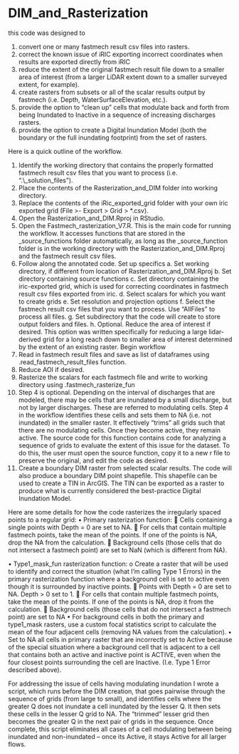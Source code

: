 # DIM_and_Rasterization

this code was designed to 
1. convert one or many fastmech result csv files into rasters. 
2. correct the known issue of iRIC exporting incorrect coordinates when results are exported directly from iRIC
3. reduce the extent of the original fastmech result file down to a smaller area of interest (from a larger LiDAR extent down to a smaller surveyed extent, for example).
4. create rasters from subsets or all of the scalar results output by fastmech (i.e. Depth, WaterSurfaceElevation, etc.).  
5. provide the option to “clean up” cells that modulate back and forth from being Inundated to Inactive in a sequence of increasing discharges rasters. 
6. provide the option to create a Digital Inundation Model (both the boundary or the full inundating footprint) from the set of rasters.  
 
Here is a quick outline of the workflow.
1.	Identify the working directory that contains the properly formatted fastmech result csv files that you want to process (i.e. “.\\_solution_files”). 
2.	Place the contents of the Rasterization_and_DIM folder into working directory. 
3.	Replace the contents of the iRic_exported_grid folder with your own iric exported grid (File >- Export > Grid > *.csv).
4.	Open the Rasterization_and_DIM.Rproj in RStudio.
5.	Open the Fastmech_rasterization_V7.R. This is the main code for running the workflow. It accesses functions that are stored in the _source_functions folder automatically, as long as the _source_function folder is in the working directory with the Rasterization_and_DIM.Rproj and the fastmech result csv files. 
6.	Follow along the annotated code. 
Set up specifics
a.	Set working directory, if different from location of Rasterization_and_DIM.Rproj
b.	Set directory containing source functions
c.	Set directory containing the iric-exported grid, which is used for correcting coordinates in fastmech result csv files exported from iric.
d.	Select scalars for which you want to create grids
e.	Set resolution and projection options
f.	Select the fastmech result csv files that you want to process. Use “AllFiles” to process all files. 
g.	Set subdirectory that the code will create to store output folders and files.
h.	Optional. Reduce the area of interest if desired. This option was written specifically for reducing a large lidar-derived grid for a long reach down to smaller area of interest determined by the extent of an existing raster. 
Begin workflow
1.	Read in fastmech result files and save as list of dataframes using .read_fastmech_result_files function.
2.	Reduce AOI if desired.
3.	Rasterize the scalars for each fastmech file and write to working directory using .fastmech_rasterize_fun
4.	Step 4 is optional.  Depending on the interval of discharges that are modeled, there may be cells that are inundated by a small discharge, but not by larger discharges. These are referred to modulating cells. Step 4 in the workflow identifies these cells and sets them to NA (i.e. not inundated) in the smaller raster. It effectively “trims” all grids such that there are no modulating cells. Once they become active, they remain active. The source code for this function contains code for analyzing a sequence of grids to evaluate the extent of this issue for the dataset. To do this, the user must open the source function, copy it to a new r file to preserve the original, and edit the code as desired.
5.	Create a boundary DIM raster from selected scalar results. The code will also produce a  boundary DIM point shapefile. This shapefile can be used to create a TIN in ArcGIS. The TIN can be exported as a raster to produce what is currently considered the best-practice Digital Inundation Model.

Here are some details for how the code rasterizes the irregularly spaced points to a regular grid:
•	Primary rasterization function:
	Cells containing a single points with Depth = 0 are set to NA.
	For cells that contain multiple fastmech points, take the mean of the points. If one of the points is NA, drop the NA from the calculation.
	Background cells (those cells that do not intersect a fastmech point) are set to NaN (which is different from NA).

•	Type1_mask_fun rasterization function:
o	Create a raster that will be used to identify and correct the situation (what I’m calling Type 1 Errors) in the primary rasterization function where a background cell is set to active even though it is surrounded by inactive points. 
	Points with Depth = 0 are set to NA. Depth > 0 set to 1.
	For cells that contain multiple fastmech points, take the mean of the points. If one of the points is NA, drop it from the calculation.
	Background cells (those cells that do not intersect a fastmech point) are set to NA
•	For background cells in both the primary and type1_mask rasters, use a custom focal statistics script to calculate the mean of the four adjacent cells (removing NA values from the calculation).
•	Set to NA all cells in primary raster that are incorrectly set to Active because of the special situation where a background cell that is adjacent to a cell that contains both an active and inactive point is ACTIVE, even when the four closest points surrounding the cell are Inactive. (I.e. Type 1 Error described above).

For addressing the issue of cells having modulating inundation I wrote a script, which runs before the DIM creation, that goes pairwise through the sequence of grids (from large to small), and identifies cells where the greater Q does not inundate a cell inundated by the lesser Q. It then sets these cells in the lesser Q grid to NA. The “trimmed” lesser grid then becomes the greater Q in the next pair of grids in the sequence. Once complete, this script eliminates all cases of a cell modulating between being inundated and non-inundated – once its Active, it stays Active for all larger flows.

